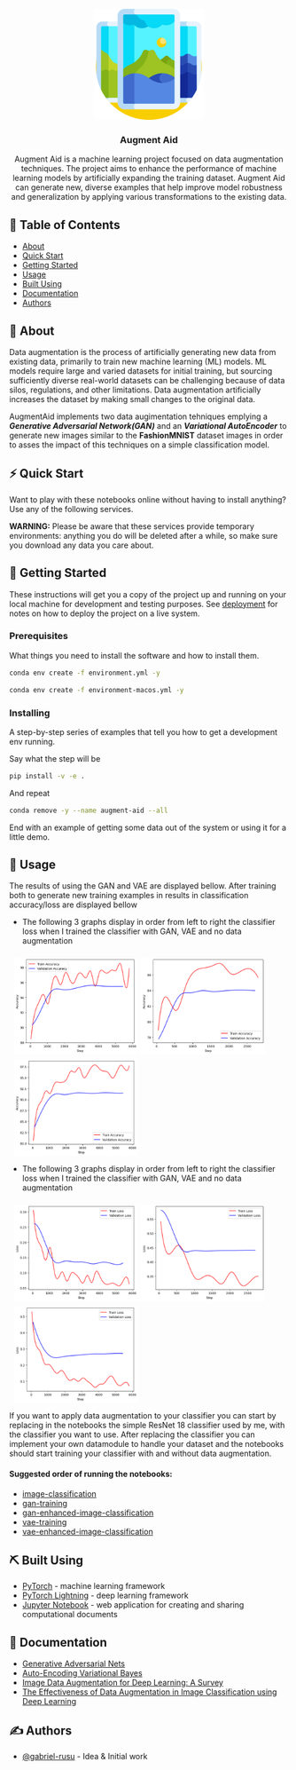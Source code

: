 <p align="center">
  <a href="" rel="noopener">
 <img width=200px height=200px src="./assets/logo.png" alt="Project logo"></a>
</p>

<h3 align="center">Augment Aid</h3>


<p align="center"> Augment Aid is a machine learning project focused on data augmentation techniques. The project aims to enhance the performance of machine learning models by artificially expanding the training dataset. Augment Aid can generate new, diverse examples that help improve model robustness and generalization by applying various transformations to the existing data.
    <br> 
</p>

## 📝 Table of Contents

- [About](#about)
- [Quick Start](#quick_start)
- [Getting Started](#getting_started)
- [Usage](#usage)
- [Built Using](#built_using)
- [Documentation](#documentation)
- [Authors](#authors)

## 🧐 About <a name = "about"></a>

Data augmentation is the process of artificially generating new data from existing data, primarily to train new machine
learning (ML) models. ML models require large and varied datasets for initial training, but sourcing sufficiently
diverse real-world datasets can be challenging because of data silos, regulations, and other limitations. Data
augmentation artificially increases the dataset by making small changes to the original data.

AugmentAid implements two data augimentation tehniques emplying a <b><i>Generative Adversarial Network(GAN)</i></b> and
an <b><i>Variational AutoEncoder</i></b> to generate new images similar to the <b>FashionMNIST</b> dataset images in
order to asses the impact of this techniques on a simple classification model.

## ⚡ Quick Start <a name="quick_start"></a>

Want to play with these notebooks online without having to install anything? Use any of the following services.

<b>WARNING:</b> Please be aware that these services provide temporary environments: anything you do will be deleted
after a while, so make sure you download any data you care about.

## 🏁 Getting Started <a name = "getting_started"></a>

These instructions will get you a copy of the project up and running on your local machine for development and testing
purposes. See [deployment](#deployment) for notes on how to deploy the project on a live system.

### Prerequisites

What things you need to install the software and how to install them.

```bash
conda env create -f environment.yml -y
```

```bash
conda env create -f environment-macos.yml -y
```

### Installing

A step-by-step series of examples that tell you how to get a development env running.

Say what the step will be

```bash
pip install -v -e .
```

And repeat

```bash
conda remove -y --name augment-aid --all
```

End with an example of getting some data out of the system or using it for a little demo.

## 🎈 Usage <a name="usage"></a>

The results of using the GAN and VAE are displayed bellow. After training both to generate 
new training examples in results in classification accuracy/loss are displayed bellow
- The following 3 graphs display in order from left to right the classifier loss when I trained the classifier with GAN, VAE and no data augmentation
<div style="display: flex; flex-wrap: wrap; padding: 0 4px">
  <div style="flex: 50%; padding: 0 4px">
    <img style="margin-top: 8px;vertical-align: middle; width: 225px; height: 175px" src="./assets/graphs/acc_graph_gan_data_augmentation.png" alt="Accuracy of GAN enhanced classifier training">
    <img style="margin-top: 8px;vertical-align: middle; width: 225px; height: 175px" src="assets/graphs/acc_graph_vae_data_augmentation.png" alt="Accuracy of VAE enhanced classifier training">
    <img style="margin-top: 8px;vertical-align: middle; width: 225px; height: 175px" src="assets/graphs/acc_graph_without_data_augmentation.png" alt="Accuracy of classifier without augmentation">
  </div>
</div>

- The following 3 graphs display in order from left to right the classifier loss when I trained the classifier with GAN, VAE and no data augmentation
<div style="display: flex; flex-wrap: wrap; padding: 0 4px">
  <div style="flex: 50%; padding: 0 4px">
    <img style="margin-top: 8px;vertical-align: middle; width: 225px; height: 175px" src="./assets/graphs/loss_graph_gan_data_augmentation.png" alt="Loss of GAN enhanced classifier training">
    <img style="margin-top: 8px;vertical-align: middle;  width: 225px; height: 175px" src="assets/graphs/loss_graph_vae_data_augmentation.png" alt="Loss of VAE enhanced classifier training">
    <img style="margin-top: 8px;vertical-align: middle;  width: 225px; height: 175px" src="assets/graphs/loss_graph_without_data_augmentation.png" alt="Loss of classifier without augmentation">
  </div>
</div>

If you want to apply data augmentation to your classifier you can start by replacing in the notebooks the simple 
ResNet 18 classifier used by me, with the classifier you want to use. After replacing the classifier you can implement 
your own datamodule to handle your dataset and the notebooks should start training your classifier with and without data
augmentation.

#### Suggested order of running the notebooks:
- [image-classification](src/notebooks/image-classification.ipynb)
- [gan-training](src/notebooks/gan-training.ipynb)
- [gan-enhanced-image-classification](src/notebooks/gan-enhanced-image-classification.ipynb)
- [vae-training](src/notebooks/vae-training.ipynb)
- [vae-enhanced-image-classification](src/notebooks/vae-enhanced-image-classification.ipynb)

## ⛏️ Built Using <a name = "built_using"></a>

- [PyTorch](https://pytorch.org/) - machine learning framework
- [PyTorch Lightning](https://lightning.ai/docs/pytorch/stable/) - deep learning framework
- [Jupyter Notebook](https://jupyter.org/) - web application for creating and sharing computational documents

## 📑 Documentation <a name="documentation"></a>

- [Generative Adversarial Nets](https://arxiv.org/pdf/1406.2661)
- [Auto-Encoding Variational Bayes](https://arxiv.org/pdf/1312.6114)
- [Image Data Augmentation for Deep Learning: A Survey](https://arxiv.org/pdf/2204.08610)
- [The Effectiveness of Data Augmentation in Image Classification using Deep Learning](https://arxiv.org/pdf/1712.04621)

## ✍️ Authors <a name = "authors"></a>

- [@gabriel-rusu](https://github.com/gabriel-rusu) - Idea & Initial work
